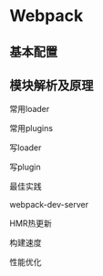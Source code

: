 # Webpack

## 基本配置

## 模块解析及原理

常用loader

常用plugins

写loader

写plugin

最佳实践

webpack-dev-server 

HMR热更新

构建速度

性能优化